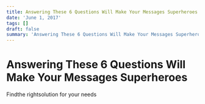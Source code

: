 ```yaml
---
title: Answering These 6 Questions Will Make Your Messages Superheroes
date: 'June 1, 2017'
tags: []
draft: false
summary: 'Answering These 6 Questions Will Make Your Messages Superheroes'
---
```


# Answering These 6 Questions Will Make Your Messages Superheroes

Findthe rightsolution for your needs
